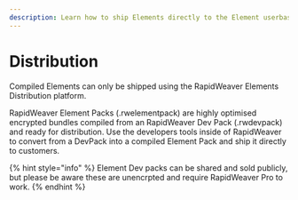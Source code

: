 ```yaml
---
description: Learn how to ship Elements directly to the Element userbase.
---
```


# Distribution

Compiled Elements can only be shipped using the RapidWeaver Elements Distribution platform.

RapidWeaver Element Packs (.rwelementpack) are highly optimised encrypted bundles compiled from an RapidWeaver Dev Pack (.rwdevpack) and ready for distribution. Use the developers tools inside of RapidWeaver to convert from a DevPack into a compiled Element Pack and ship it directly to customers.

{% hint style="info" %}
Element Dev packs can be shared and sold publicly, but please be aware these are unencrpted and require RapidWeaver Pro to work.
{% endhint %}
